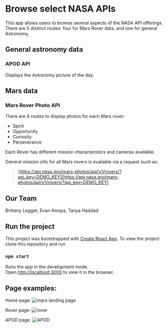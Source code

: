 # Browse select NASA APIs

This app allows users to browse several aspects of the NASA API offerings. There are 5 distinct routes: four for Mars Rover data, and one for general Astronomy.

## General astronomy data

### APOD API

Displays the Astronomy picture of the day.

## Mars data

### Mars Rover Photo API
There are 4 routes to display photos for each Mars rover:
- Spirit
- Opportunity
- Curiosity
- Perseverance 

Each Rover has different mission characteristics and cameras available.

General mission info for all Mars rovers is available via a request such as:
>[https://api.nasa.gov/mars-photos/api/v1/rovers/?api_key=DEMO_KEY](https://api.nasa.gov/mars-photos/api/v1/rovers/?api_key=DEMO_KEY)


## Our Team

Brittany Legget, Evan Amaya, Tanya Haddad

## Run the project

This project was bootstrapped with [Create React App](https://github.com/facebook/create-react-app). To view the project clone this repository and run

### `npm start`

Runs the app in the development mode.\
Open [http://localhost:3000](http://localhost:3000) to view it in the browser.

## Page examples:

Home page:
![mars landing page](https://user-images.githubusercontent.com/23641129/120083132-83d1b080-c07b-11eb-80b6-0045907e0b38.PNG)

Rover page:
![rover](https://user-images.githubusercontent.com/23641129/120083082-3b19f780-c07b-11eb-9ff2-aad48dd0c9c2.PNG)

APOD page:
![APOD](https://user-images.githubusercontent.com/23641129/120083176-b5e31280-c07b-11eb-8d95-fe68ecb0d21f.PNG)




